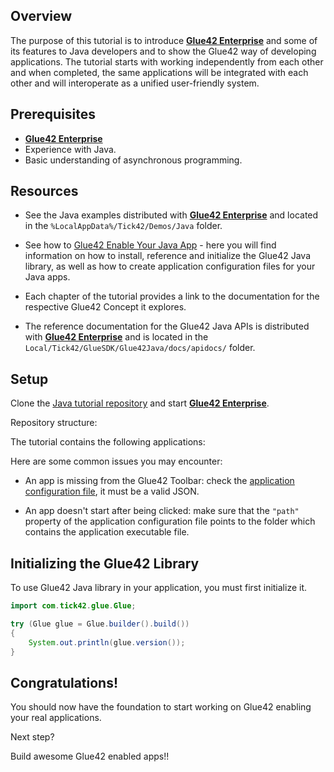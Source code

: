## Overview

The purpose of this tutorial is to introduce [**Glue42 Enterprise**](https://glue42.com/enterprise/) and some of its features to Java developers and to show the Glue42 way of developing applications. The tutorial starts with <!-- NUMBER OF APPS --> working independently from each other and when completed, the same applications will be integrated with each other and will interoperate as a unified user-friendly system.

## Prerequisites

- [**Glue42 Enterprise**](https://glue42.com/enterprise/)
- Experience with Java.
- Basic understanding of asynchronous programming.

## Resources

- See the Java examples distributed with [**Glue42 Enterprise**](https://glue42.com/enterprise/) and located in the `%LocalAppData%/Tick42/Demos/Java` folder.

- See how to [Glue42 Enable Your Java App](../../getting-started/how-to/glue42-enable-your-app/java/index.html#installation) - here you will find information on how to install, reference and initialize the Glue42 Java library, as well as how to create application configuration files for your Java apps.

- Each chapter of the tutorial provides a link to the documentation for the respective Glue42 Concept it explores.

- The reference documentation for the Glue42 Java APIs is distributed with [**Glue42 Enterprise**](https://glue42.com/enterprise/) and is located in the `Local/Tick42/GlueSDK/Glue42Java/docs/apidocs/` folder.

## Setup

Clone the [Java tutorial repository](<!-- Link to GitHub. The repo must be in the Glue42 organization and must be named "java-tutorial". -->) and start [**Glue42 Enterprise**](https://glue42.com/enterprise/).

Repository structure:
<!-- Repository structure - directories and files and short descriptions for each. -->

The tutorial contains the following applications:
<!-- List of applications and short description for each. -->

Here are some common issues you may encounter:

- An app is missing from the Glue42 Toolbar: check the [application configuration file](../../developers/configuration/application/index.html#application_configuration-exe), it must be a valid JSON.

- An app doesn't start after being clicked: make sure that the `"path"` property of the application configuration file points to the folder which contains the application executable file.

## Initializing the Glue42 Library

To use Glue42 Java library in your application, you must first initialize it.

<!-- Modify the initialization example as necessary. -->
```java
import com.tick42.glue.Glue; 

try (Glue glue = Glue.builder().build()) 
{
    System.out.println(glue.version()); 
}
```

<!-- TODO - Chapters with the available Glue42 Java functionalities. -->

## Congratulations!

You should now have the foundation to start working on Glue42 enabling your real applications.

Next step?

Build awesome Glue42 enabled apps!!